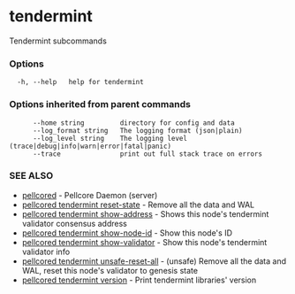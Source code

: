 # tendermint

Tendermint subcommands

### Options

```
  -h, --help   help for tendermint
```

### Options inherited from parent commands

```
      --home string         directory for config and data 
      --log_format string   The logging format (json|plain) 
      --log_level string    The logging level (trace|debug|info|warn|error|fatal|panic) 
      --trace               print out full stack trace on errors
```

### SEE ALSO

* [pellcored](pellcored.md)	 - Pellcore Daemon (server)
* [pellcored tendermint reset-state](pellcored_tendermint_reset-state.md)	 - Remove all the data and WAL
* [pellcored tendermint show-address](pellcored_tendermint_show-address.md)	 - Shows this node's tendermint validator consensus address
* [pellcored tendermint show-node-id](pellcored_tendermint_show-node-id.md)	 - Show this node's ID
* [pellcored tendermint show-validator](pellcored_tendermint_show-validator.md)	 - Show this node's tendermint validator info
* [pellcored tendermint unsafe-reset-all](pellcored_tendermint_unsafe-reset-all.md)	 - (unsafe) Remove all the data and WAL, reset this node's validator to genesis state
* [pellcored tendermint version](pellcored_tendermint_version.md)	 - Print tendermint libraries' version


